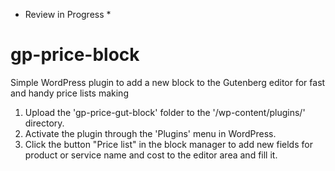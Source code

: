 * Review in Progress *


# gp-price-block
Simple WordPress plugin to add a new block to the Gutenberg editor for fast and handy price lists making

1. Upload the 'gp-price-gut-block' folder  to the '/wp-content/plugins/' directory.
2. Activate the plugin through the 'Plugins' menu in WordPress.
3. Click the button "Price list" in the block manager to add new fields for product or service name and cost to the editor area and fill it.
